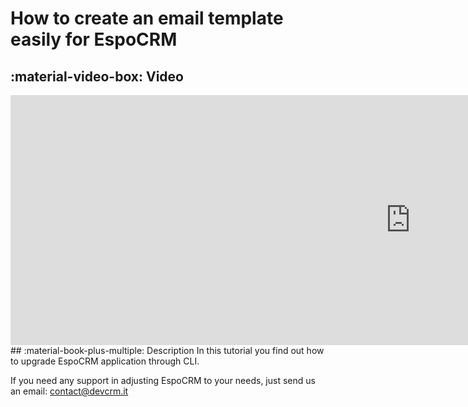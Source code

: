# How to create an email template easily for EspoCRM
## :material-video-box: Video
<div class="video-wrapper">
  <iframe width="1280" height="400" src="https://www.youtube.com/embed/b-qzHjLh688" frameborder="0" allowfullscreen></iframe>
</div>
## :material-book-plus-multiple: Description
In this tutorial you find out how to upgrade EspoCRM application through CLI.

If you need any support in adjusting EspoCRM to your needs, just send us an email: contact@devcrm.it